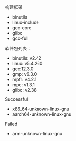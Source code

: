
构建框架

* binutils
* linux-include
* gcc-core
* glibc
* gcc-full

软件包列表：

* binutils: v2.42
* linux: v5.4.260
* gcc:12.3.0
* gmp: v6.3.0
* mpfr: v4.2.1
* mpc: v1.3.1
* glibc: v2.38








Successful

* x86_64-unknown-linux-gnu
* aarch64-unknown-linux-gnu

Failed

* arm-unknown-linux-gnu